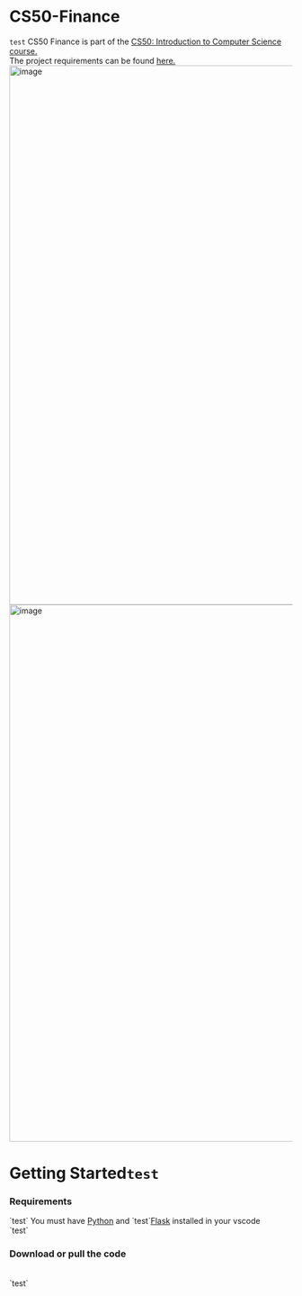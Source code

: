 # CS50-Finance
`test`
CS50 Finance is part of the <a href="https://cs50.harvard.edu/x/2022/">CS50: Introduction to Computer Science course.</a><br>
The project requirements can be found <a href = "https://cs50.harvard.edu/x/2022/psets/9/finance/">here.</a>
<img width="958" alt="image" src="https://user-images.githubusercontent.com/102196421/162103961-8ebbb7de-d811-4f52-9786-3130a740290b.png">
<img width="954" alt="image" src="https://user-images.githubusercontent.com/102196421/162104027-3dd64b11-a43d-4935-b34b-867700b8a278.png">
# Getting Started`test`
<h3>Requirements</h3>`test`
You must have <a href="https://code.visualstudio.com/docs/python/python-tutorial">Python</a> and `test`<a href= "https://code.visualstudio.com/docs/python/tutorial-flask">Flask</a> installed in your vscode <br> `test`
<h3>Download or pull the code</h3> <br>`test`
